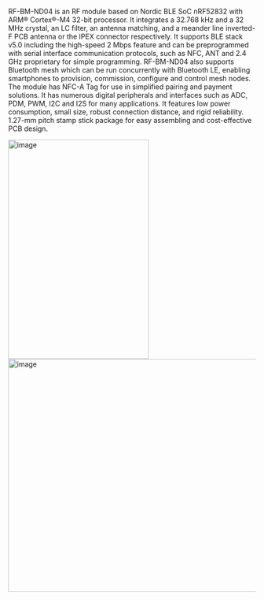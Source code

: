 RF-BM-ND04 is an RF module based on Nordic BLE SoC nRF52832 with ARM® Cortex®-M4 32-bit processor. It
integrates a 32.768 kHz and a 32 MHz crystal, an LC filter, an antenna matching, and a meander line inverted-F PCB
antenna or the IPEX connector respectively. It supports BLE stack v5.0 including the high-speed 2 Mbps feature and
can be preprogrammed with serial interface communication protocols, such as NFC, ANT and 2.4 GHz proprietary for
simple programming. RF-BM-ND04 also supports Bluetooth mesh which can be run concurrently with Bluetooth LE,
enabling smartphones to provision, commission, configure and control mesh nodes. The module has NFC-A Tag for use
in simplified pairing and payment solutions. It has numerous digital peripherals and interfaces such as ADC, PDM, PWM,
I2C and I2S for many applications. It features low power consumption, small size, robust connection distance, and rigid
reliability. 1.27-mm pitch stamp stick package for easy assembling and cost-effective PCB design.

<img width="286" height="445" alt="image" src="https://github.com/user-attachments/assets/b21a3fc3-168b-46b4-8dac-3b8565e45567" />
<img width="574" height="473" alt="image" src="https://github.com/user-attachments/assets/d36938c3-e4ba-4a4d-bf3b-ecfca4dc8291" />

